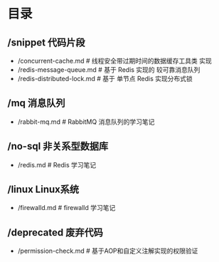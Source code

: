 # 目录

## /snippet 代码片段
* /concurrent-cache.md # 线程安全带过期时间的数据缓存工具类 实现
* /redis-message-queue.md # 基于 Redis 实现的 较可靠消息队列
* /redis-distributed-lock.md # 基于 单节点 Redis 实现分布式锁

## /mq 消息队列
* /rabbit-mq.md # RabbitMQ 消息队列的学习笔记 

## /no-sql 非关系型数据库
* /redis.md # Redis 学习笔记 

## /linux Linux系统
* /firewalld.md # firewalld 学习笔记

## /deprecated 废弃代码
* /permission-check.md # 基于AOP和自定义注解实现的权限验证 
